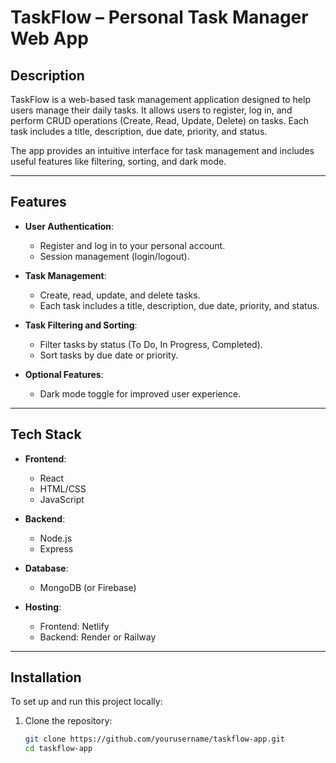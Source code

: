 # TaskFlow – Personal Task Manager Web App

## Description

TaskFlow is a web-based task management application designed to help users manage their daily tasks. It allows users to register, log in, and perform CRUD operations (Create, Read, Update, Delete) on tasks. Each task includes a title, description, due date, priority, and status.

The app provides an intuitive interface for task management and includes useful features like filtering, sorting, and dark mode.

---

## Features

- **User Authentication**:
  - Register and log in to your personal account.
  - Session management (login/logout).
  
- **Task Management**: 
  - Create, read, update, and delete tasks.
  - Each task includes a title, description, due date, priority, and status.
  
- **Task Filtering and Sorting**: 
  - Filter tasks by status (To Do, In Progress, Completed).
  - Sort tasks by due date or priority.

- **Optional Features**:
  - Dark mode toggle for improved user experience. 

---

## Tech Stack

- **Frontend**: 
  - React
  - HTML/CSS
  - JavaScript

- **Backend**: 
  - Node.js
  - Express
  
- **Database**: 
  - MongoDB (or Firebase)

- **Hosting**: 
  - Frontend: Netlify
  - Backend: Render or Railway

--- 
 
## Installation

To set up and run this project locally:

1. Clone the repository:
   ```bash
   git clone https://github.com/yourusername/taskflow-app.git
   cd taskflow-app
